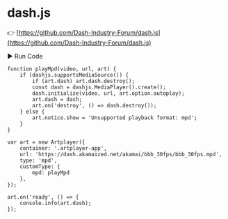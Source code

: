 # dash.js

👉 [https://github.com/Dash-Industry-Forum/dash.js](https://github.com/Dash-Industry-Forum/dash.js)

<div className="run-code" data-libs="https://cdnjs.cloudflare.com/ajax/libs/dashjs/4.5.2/dash.all.min.js">
    ▶ Run Code
</div>

```js{18-21,25}
function playMpd(video, url, art) {
    if (dashjs.supportsMediaSource()) {
        if (art.dash) art.dash.destroy();
        const dash = dashjs.MediaPlayer().create();
        dash.initialize(video, url, art.option.autoplay);
        art.dash = dash; 
        art.on('destroy', () => dash.destroy());
    } else {
        art.notice.show = 'Unsupported playback format: mpd';
    }
}

var art = new Artplayer({
    container: '.artplayer-app',
    url: 'https://dash.akamaized.net/akamai/bbb_30fps/bbb_30fps.mpd',
    type: 'mpd',
    customType: {
        mpd: playMpd
    },
});

art.on('ready', () => {
    console.info(art.dash);
});
```